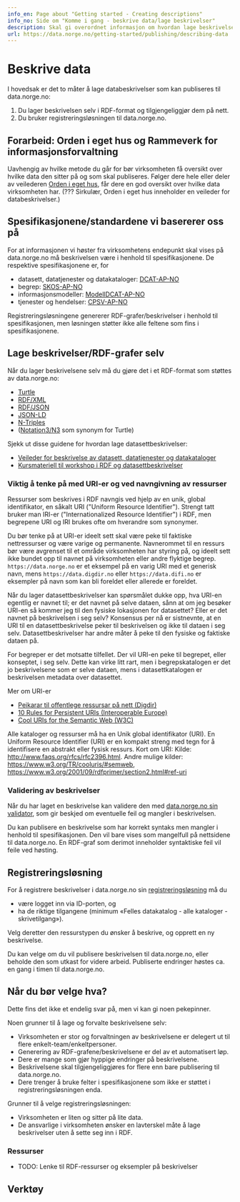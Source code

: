 ```yaml
---
info_en: Page about "Getting started - Creating descriptions"
info_no: Side om "Komme i gang - beskrive data/lage beskrivelser"
description: Skal gi overordnet informasjon om hvordan lage beskrivelser
url: https://data.norge.no/getting-started/publishing/describing-data
---
```


# Beskrive data

I hovedsak er det to måter å lage databeskrivelser som kan publiseres til data.norge.no:

1. Du lager beskrivelsen selv i RDF-format og tilgjengeliggjør dem på nett.
2. Du bruker registreringsløsningen til data.norge.no.

## Forarbeid: Orden i eget hus og Rammeverk for informasjonsforvaltning

Uavhengig av hvilke metode du går for bør virksomheten få oversikt over hvilke data den sitter på og som skal publiseres.
Følger dere hele eller deler av veilederen [Orden i eget hus](https://www.digdir.no/informasjonsforvaltning/veileder-orden-i-eget-hus/2716),
får dere en god oversikt over hvilke data virksomheten har. (??? Sirkulær, Orden i eget hus inneholder en veileder for databeskrivelser.)

## Spesifikasjonene/standardene vi basererer oss på

For at informasjonen vi høster fra virksomhetens endepunkt skal vises på data.norge.no må beskrivelsen være i henhold til spesifikasjonene.
De respektive spesifikasjonene er, for

- datasett, datatjenester og datakataloger: [DCAT-AP-NO](https://data.norge.no/specification/dcat-ap-no)
- begrep: [SKOS-AP-NO](https://data.norge.no/specification/skos-ap-no-begrep)
- informasjonsmodeller: [ModellDCAT-AP-NO](https://data.norge.no/specification/modelldcat-ap-no)
- tjenester og hendelser: [CPSV-AP-NO](https://data.norge.no/specification/cpsv-ap-no)

Registreringsløsningene genererer RDF-grafer/beskrivelser i henhold til spesifikasjonen, men løsningen støtter ikke alle feltene som fins i spesifikasjonene.

## Lage beskrivelser/RDF-grafer selv

Når du lager beskrivelsene selv må du gjøre det i et RDF-format som støttes av data.norge.no:

- [Turtle](https://www.w3.org/TR/turtle/)
- [RDF/XML](https://www.w3.org/TR/rdf-syntax-grammar/)
- [RDF/JSON](https://www.w3.org/TR/rdf-json/)
- [JSON-LD](https://www.w3.org/TR/json-ld11/)
- [N-Triples](https://www.w3.org/TR/n-triples/)
- ([Notation3/N3](https://www.w3.org/TeamSubmission/n3/) som synonym for Turtle)

Sjekk ut disse guidene for hvordan lage datasettbeskrivelser:

- [Veileder for beskrivelse av datasett, datatjenester og datakataloger](https://informasjonsforvaltning.github.io/veileder-beskrivelse-av-datasett/#beskrivelse-av-datasett)
- [Kursmateriell til workshop i RDF og datasettbeskrivelser](https://github.com/fellesdatakatalog/sikt-workshop/blob/main/ressurshefte/ressurshefte.md)

### Viktig å tenke på med URI-er og ved navngivning av ressurser

Ressurser som beskrives i RDF navngis ved hjelp av en unik, global identifikator, en såkalt URI ("Uniform Resource Identifier").
Strengt tatt bruker man IRI-er ("Internationalized Resource Identifier") i RDF, men begrepene URI og IRI brukes ofte om hverandre som synonymer.

Du bør tenke på at URI-er ideelt sett skal være peke til faktiske nettressurser og være varige og permanente.
Navnerommet til en ressurs bør være avgrenset til et område virksomheten har styring på, og ideelt sett ikke bundet opp til navnet på virksomheten eller andre flyktige begrep.
`https://data.norge.no` er et eksempel på en varig URI med et generisk navn, mens `https://data.digdir.no` eller `https://data.difi.no` er eksempler på navn som kan bli foreldet eller allerede er foreldet.

Når du lager datasettbeskrivelser kan spørsmålet dukke opp, hva URI-en egentlig er navnet til; er det navnet på selve dataen, sånn at om jeg besøker URI-en så kommer jeg til den fysiske lokasjonen for datasettet?
Eller er det navnet på beskrivelsen i seg selv? Konsensus per nå er sistnevnte, at en URI til en datasettbeskrivelse peker til beskrivelsen og ikke til dataen i seg selv. Datasettbeskrivelser har andre måter å peke til den fysiske og faktiske dataen på.

For begreper er det motsatte tilfellet. Der vil URI-en peke til begrepet, eller konseptet, i seg selv. Dette kan virke litt rart, men i begrepskatalogen er det jo beskrivelsene som er selve dataen, mens i datasettkatalogen er beskrivelsen metadata over datasettet.

Mer om URI-er

- [Peikarar til offentlege ressursar på nett (Digdir)](https://www.digdir.no/standarder/peikarar-til-offentlege-ressursar-pa-nett/1492)
- [10 Rules for Persistent URIs (Interoperable Europe)](https://joinup.ec.europa.eu/collection/semic-support-centre/document/10-rules-persistent-uris)
- [Cool URIs for the Semantic Web (W3C)](https://www.w3.org/TR/cooluris/#semweb)

Alle kataloger og ressurser må ha en Unik global identifikator (URI). En Uniform Resource Identifier (URI) er en kompakt streng med tegn
for å identifisere en abstrakt eller fysisk ressurs. Kort om URI: Kilde: http://www.faqs.org/rfcs/rfc2396.html.
Andre mulige kilder: https://www.w3.org/TR/cooluris/#semweb, https://www.w3.org/2001/09/rdfprimer/section2.html#ref-uri

### Validering av beskrivelser

Når du har laget en beskrivelse kan validere den med [data.norge.no sin validator](https://data.norge.no/validator), som gir beskjed om eventuelle feil og mangler i beskrivelsen.

Du kan publisere en beskrivelse som har korrekt syntaks men mangler i henhold til spesifikasjonen. Den vil bare vises som mangelfull på nettsidene til data.norge.no.
En RDF-graf som derimot inneholder syntaktiske feil vil feile ved høsting.

## Registreringsløsning

For å registrere beskrivelser i data.norge.no sin [registreringsløsning](https://registrering.fellesdatakatalog.digdir.no) må du

- være logget inn via ID-porten, og
- ha de riktige tilgangene (minimum «Felles datakatalog - alle kataloger - skrivetilgang»).

Velg deretter den ressurstypen du ønsker å beskrive, og opprett en ny beskrivelse.

Du kan velge om du vil publisere beskrivelsen til data.norge.no, eller beholde den som utkast for videre arbeid. Publiserte endringer høstes ca. en gang i timen til data.norge.no.

## Når du bør velge hva?

Dette fins det ikke et endelig svar på, men vi kan gi noen pekepinner.

Noen grunner til å lage og forvalte beskrivelsene selv:

- Virksomheten er stor og forvaltningen av beskrivelsene er delegert ut til flere enkelt-team/enkeltpersoner.
- Generering av RDF-grafene/beskrivelsene er del av et automatisert løp.
- Dere er mange som gjør hyppige endringer på beskrivelsene.
- Beskrivelsene skal tilgjengeliggjøres for flere enn bare publisering til data.norge.no.
- Dere trenger å bruke felter i spesifikasjonene som ikke er støttet i registreringsløsningen enda.

Grunner til å velge registreringsløsningen:

- Virksomheten er liten og sitter på lite data.
- De ansvarlige i virksomheten ønsker en lavterskel måte å lage beskrivelser uten å sette seg inn i RDF.

### Ressurser

- TODO: Lenke til RDF-ressurser og eksempler på beskrivelser

## Verktøy
